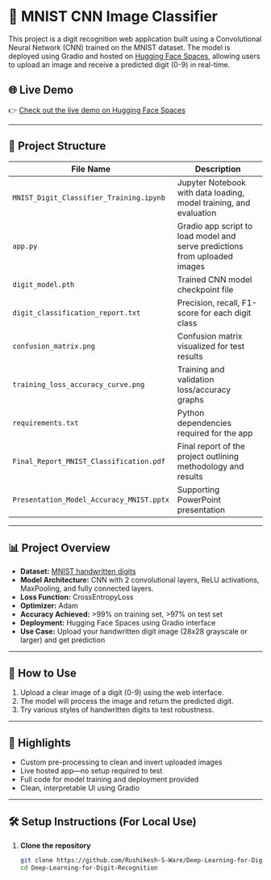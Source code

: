 # 🧠 MNIST CNN Image Classifier

This project is a digit recognition web application built using a Convolutional Neural Network (CNN) trained on the MNIST dataset. The model is deployed using Gradio and hosted on [Hugging Face Spaces](https://huggingface.co/spaces/Rushikesh-S-Ware/Deep-Learning-for-Digit-Recognition), allowing users to upload an image and receive a predicted digit (0-9) in real-time.

## 🌐 Live Demo

👉 [Check out the live demo on Hugging Face Spaces](https://huggingface.co/spaces/Rushikesh-S-Ware/Deep-Learning-for-Digit-Recognition)

---

## 📁 Project Structure

| File Name                                 | Description                                                                 |
|------------------------------------------|-----------------------------------------------------------------------------|
| `MNIST_Digit_Classifier_Training.ipynb`      | Jupyter Notebook with data loading, model training, and evaluation         |
| `app.py`                                 | Gradio app script to load model and serve predictions from uploaded images |
| `digit_model.pth`                        | Trained CNN model checkpoint file                                          |
| `digit_classification_report.txt`       | Precision, recall, F1-score for each digit class                           |
| `confusion_matrix.png`                  | Confusion matrix visualized for test results                               |
| `training_loss_accuracy_curve.png`      | Training and validation loss/accuracy graphs                               |
| `requirements.txt`                      | Python dependencies required for the app                                   |
| `Final_Report_MNIST_Classification.pdf` | Final report of the project outlining methodology and results              |
| `Presentation_Model_Accuracy_MNIST.pptx`| Supporting PowerPoint presentation                                         |

---

## 📊 Project Overview

- **Dataset:** [MNIST handwritten digits](http://yann.lecun.com/exdb/mnist/)
- **Model Architecture:** CNN with 2 convolutional layers, ReLU activations, MaxPooling, and fully connected layers.
- **Loss Function:** CrossEntropyLoss
- **Optimizer:** Adam
- **Accuracy Achieved:** >99% on training set, >97% on test set
- **Deployment:** Hugging Face Spaces using Gradio interface
- **Use Case:** Upload your handwritten digit image (28x28 grayscale or larger) and get prediction

---

## 🚀 How to Use

1. Upload a clear image of a digit (0-9) using the web interface.
2. The model will process the image and return the predicted digit.
3. Try various styles of handwritten digits to test robustness.

---

## 📌 Highlights

- Custom pre-processing to clean and invert uploaded images
- Live hosted app—no setup required to test
- Full code for model training and deployment provided
- Clean, interpretable UI using Gradio

---

## 🛠 Setup Instructions (For Local Use)

1. **Clone the repository**  
   ```bash
   git clone https://github.com/Rushikesh-S-Ware/Deep-Learning-for-Digit-Recognition.git
   cd Deep-Learning-for-Digit-Recognition
